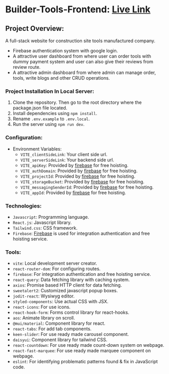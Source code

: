 ﻿# Builder-Tools-Frontend: [Live Link](https://builder-tools.netlify.app)

## Project Overview:

A full-stack website for construction site tools manufactured company.

- Firebase authentication system with google login.
- A attractive user dashboard from where user can order tools with dummy payment system and user can also give their reviews from review route.
- A attractive admin dashboard from where admin can manage order, tools, write blogs and other CRUD operations.

### Project Installation In Local Server:

1. Clone the repository. Then go to the root directory where the package.json file located.
2. Install dependencies using `npm install`.
3. Rename `.env.example` to `.env.local`.
4. Run the server using `npm run dev`.

### Configuration:

- Environment Variables:
  - `VITE_clientSideLink`: Your client side url.
  - `VITE_serverSideLink`: Your backend side url.
  - `VITE_apiKey`: Provided by [firebase](https://console.firebase.google.com) for free hoisting.
  - `VITE_authDomain`: Provided by [firebase](https://console.firebase.google.com) for free hoisting.
  - `VITE_projectId`: Provided by [firebase](https://console.firebase.google.com) for free hoisting.
  - `VITE_storageBucket`: Provided by [firebase](https://console.firebase.google.com) for free hoisting.
  - `VITE_messagingSenderId`: Provided by [firebase](https://console.firebase.google.com) for free hoisting.
  - `VITE_appId`: Provided by [firebase](https://console.firebase.google.com) for free hoisting.

### Technologies:

- `Javascript`: Programming language.
- `React.js`: Javascript library.
- `Tailwind.css`: CSS framework.
- `Firebase`: [Firebase](https://console.firebase.google.com) is used for integration authentication and free hoisting service.

### Tools:

- `vite`: Local development server creator.
- `react-router-dom`: For configuring routes.
- `firebase`: For integration authentication and free hoisting service.
- `react-query`: Data fetching library with caching system.
- `axios`: Promise based HTTP client for data fetching.
- `sweetalert2`: Customized javascript popup boxes.
- `jodit-react`: Wysiwyg editor.
- `styled-components`: Use actual CSS with JSX.
- `react-icons`: For use icons.
- `react-hook-form`: Forms control library for react-hooks.
- `aos`: Animate library on scroll.
- `@mui/material`: Component library for react.
- `react-tabs`: For add tab components.
- `keen-slider`: For use ready made carousel component.
- `daisyui`: Component library for tailwind CSS.
- `react-countdown`: For use ready made count-down system on webpage.
- `react-fast-marquee`: For use ready made marquee component on webpage.
- `eslint`: For identifying problematic patterns found & fix in JavaScript code.
